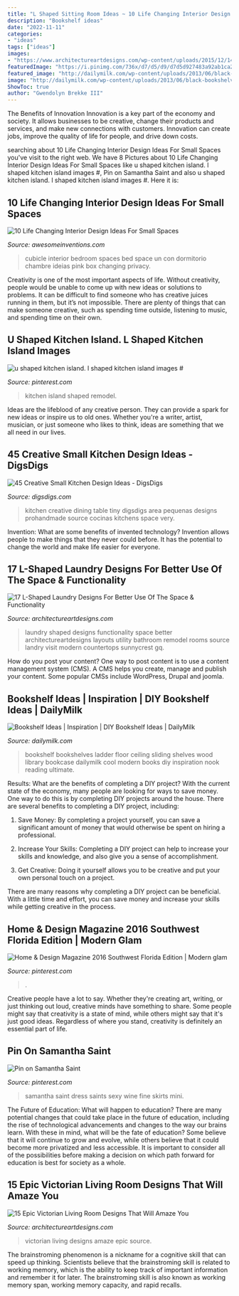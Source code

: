 ```yaml
---
title: "L Shaped Sitting Room Ideas ~ 10 Life Changing Interior Design Ideas For Small Spaces"
description: "Bookshelf ideas"
date: "2022-11-11"
categories:
- "ideas"
tags: ["ideas"]
images:
- "https://www.architectureartdesigns.com/wp-content/uploads/2015/12/14-5-630x419.jpg"
featuredImage: "https://i.pinimg.com/736x/d7/d5/d9/d7d5d927483a92ab1ca20cc31510e345--home-design-magazines-naples.jpg"
featured_image: "http://dailymilk.com/wp-content/uploads/2013/06/black-bookshelves-sliding-ladder.jpg"
image: "http://dailymilk.com/wp-content/uploads/2013/06/black-bookshelves-sliding-ladder.jpg"
ShowToc: true
author: "Gwendolyn Brekke III"
---
```



The Benefits of Innovation
Innovation is a key part of the economy and society. It allows businesses to be creative, change their products and services, and make new connections with customers. Innovation can create jobs, improve the quality of life for people, and drive down costs.

	

		
searching about 10 Life Changing Interior Design Ideas For Small Spaces you've visit to the right web. We have 8 Pictures about 10 Life Changing Interior Design Ideas For Small Spaces like u shaped kitchen island. l shaped kitchen island images #, Pin on Samantha Saint and also u shaped kitchen island. l shaped kitchen island images #. Here it is:
		
    
## 10 Life Changing Interior Design Ideas For Small Spaces

<img loading=lazy src="http://www.awesomeinventions.com/wp-content/uploads/2014/12/small-cubicle-room.jpg" onerror="this.onerror=null;this.src='https://tse1.mm.bing.net/th?id=OIP.L43zraIPZ1cwqzqW3cMhCgHaLa&amp;pid=15.1';" alt="10 Life Changing Interior Design Ideas For Small Spaces">

_Source: awesomeinventions.com_

>cubicle interior bedroom spaces bed space un con dormitorio chambre ideias pink box changing privacy. 

	

Creativity is one of the most important aspects of life. Without creativity, people would be unable to come up with new ideas or solutions to problems. It can be difficult to find someone who has creative juices running in them, but it’s not impossible. There are plenty of things that can make someone creative, such as spending time outside, listening to music, and spending time on their own.

    
## U Shaped Kitchen Island. L Shaped Kitchen Island Images #

<img loading=lazy src="https://i.pinimg.com/736x/3c/43/44/3c4344f5b9add901eb634f1176d5429e.jpg" onerror="this.onerror=null;this.src='https://tse2.mm.bing.net/th?id=OIP.K-CsOV-rVvzk3OwnHX1ZfQHaNK&amp;pid=15.1';" alt="u shaped kitchen island. l shaped kitchen island images #">

_Source: pinterest.com_

>kitchen island shaped remodel. 

	

Ideas are the lifeblood of any creative person. They can provide a spark for new ideas or inspire us to old ones. Whether you're a writer, artist, musician, or just someone who likes to think, ideas are something that we all need in our lives.

    
## 45 Creative Small Kitchen Design Ideas - DigsDigs

<img loading=lazy src="http://www.digsdigs.com/photos/creative-small-kitchen-ideas-25-554x831.jpg" onerror="this.onerror=null;this.src='https://tse3.mm.bing.net/th?id=OIP.LBOpiahoqm1RcNYK-t0T3gHaLH&amp;pid=15.1';" alt="45 Creative Small Kitchen Design Ideas - DigsDigs">

_Source: digsdigs.com_

>kitchen creative dining table tiny digsdigs area pequenas designs prohandmade source cocinas kitchens space very. 

	

Invention: What are some benefits of invented technology?
Invention allows people to make things that they never could before. It has the potential to change the world and make life easier for everyone.

    
## 17 L-Shaped Laundry Designs For Better Use Of The Space &amp; Functionality

<img loading=lazy src="https://www.architectureartdesigns.com/wp-content/uploads/2015/12/14-5-630x419.jpg" onerror="this.onerror=null;this.src='https://tse4.mm.bing.net/th?id=OIP.5GnrTDoKT6HzX7wb_m6FswHaE7&amp;pid=15.1';" alt="17 L-Shaped Laundry Designs For Better Use Of The Space &amp; Functionality">

_Source: architectureartdesigns.com_

>laundry shaped designs functionality space better architectureartdesigns layouts utility bathroom remodel rooms source landry visit modern countertops sunnycrest gq. 

	

How do you post your content?
One way to post content is to use a content management system (CMS). A CMS helps you create, manage and publish your content. Some popular CMSs include WordPress, Drupal and joomla.

    
## Bookshelf Ideas | Inspiration | DIY Bookshelf Ideas | DailyMilk

<img loading=lazy src="http://dailymilk.com/wp-content/uploads/2013/06/black-bookshelves-sliding-ladder.jpg" onerror="this.onerror=null;this.src='https://tse4.mm.bing.net/th?id=OIP.-L6DZPm_lxvUP7PUNnx8YwHaK-&amp;pid=15.1';" alt="Bookshelf Ideas | Inspiration | DIY Bookshelf Ideas | DailyMilk">

_Source: dailymilk.com_

>bookshelf bookshelves ladder floor ceiling sliding shelves wood library bookcase dailymilk cool modern books diy inspiration nook reading ultimate. 

	

Results: What are the benefits of completing a DIY project?
With the current state of the economy, many people are looking for ways to save money. One way to do this is by completing DIY projects around the house. There are several benefits to completing a DIY project, including:
1. Save Money: By completing a project yourself, you can save a significant amount of money that would otherwise be spent on hiring a professional.

2. Increase Your Skills: Completing a DIY project can help to increase your skills and knowledge, and also give you a sense of accomplishment.

3. Get Creative: Doing it yourself allows you to be creative and put your own personal touch on a project.

There are many reasons why completing a DIY project can be beneficial. With a little time and effort, you can save money and increase your skills while getting creative in the process.

    
## Home &amp; Design Magazine 2016 Southwest Florida Edition | Modern Glam

<img loading=lazy src="https://i.pinimg.com/736x/d7/d5/d9/d7d5d927483a92ab1ca20cc31510e345--home-design-magazines-naples.jpg" onerror="this.onerror=null;this.src='https://tse2.mm.bing.net/th?id=OIP.BJX5SX4lwMxUQViktXQXoQHaKU&amp;pid=15.1';" alt="Home &amp; Design Magazine 2016 Southwest Florida Edition | Modern glam">

_Source: pinterest.com_

>. 

	

Creative people have a lot to say. Whether they're creating art, writing, or just thinking out loud, creative minds have something to share. Some people might say that creativity is a state of mind, while others might say that it's just good ideas. Regardless of where you stand, creativity is definitely an essential part of life.

    
## Pin On Samantha Saint

<img loading=lazy src="https://i.pinimg.com/736x/9b/06/07/9b0607d36be7a3a6dd7683cdc4ec4011--bombshell-mini-skirts.jpg" onerror="this.onerror=null;this.src='https://tse4.mm.bing.net/th?id=OIP.mPb9druRv50PP3LHjO4OLgHaLH&amp;pid=15.1';" alt="Pin on Samantha Saint">

_Source: pinterest.com_

>samantha saint dress saints sexy wine fine skirts mini. 

	

The Future of Education: What will happen to education?
There are many potential changes that could take place in the future of education, including the rise of technological advancements and changes to the way our brains learn. With these in mind, what will be the fate of education? Some believe that it will continue to grow and evolve, while others believe that it could become more privatized and less accessible. It is important to consider all of the possibilities before making a decision on which path forward for education is best for society as a whole.

    
## 15 Epic Victorian Living Room Designs That Will Amaze You

<img loading=lazy src="https://www.architectureartdesigns.com/wp-content/uploads/2019/04/15-Epic-Victorian-Living-Room-Designs-That-Will-Amaze-You-12.jpg" onerror="this.onerror=null;this.src='https://tse3.mm.bing.net/th?id=OIP.xV1oMJmw9P-6rOPME3AH1QHaE8&amp;pid=15.1';" alt="15 Epic Victorian Living Room Designs That Will Amaze You">

_Source: architectureartdesigns.com_

>victorian living designs amaze epic source. 

	

The brainstroming phenomenon is a nickname for a cognitive skill that can speed up thinking. Scientists believe that the brainstroming skill is related to working memory, which is the ability to keep track of important information and remember it for later. The brainstroming skill is also known as working memory span, working memory capacity, and rapid recalls.

